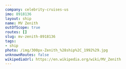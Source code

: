 ```yaml
---
company: celebrity-cruises-us
imo: 8918136
layout: ship
name: MV Zenith
outOfScope: true
routes: []
slug: mv-zenith-8918136
tags:
- ship
photo: /img/300px-Zenith_%28ship%2C_1992%29.jpg
unknownRoutes: false
wikipediaUrl: https://en.wikipedia.org/wiki/MV_Zenith
---
```

